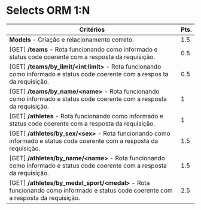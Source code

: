 # Selects ORM 1:N


| Critérios | Pts. |
|---|---|
| **Models** - Criação e relacionamento correto. | 1.5 |
| [GET] **/teams** - Rota funcionando como informado e status code coerente com a resposta da requisição. | 0.5 |
| [GET] **/teams/by_limit/\<int:limit>** - Rota funcionando como informado e status code coerente com a respos ta da requisição. | 0.5 |
| [GET] **/teams/by_name/\<name>** - Rota funcionando como informado e status code coerente com a resposta da requisição. | 1 |
| [GET] **/athletes** - Rota funcionando como informado e status code coerente com a resposta da requisição. | 1 |
| [GET] **/athletes/by_sex/\<sex>** - Rota funcionando como informado e status code coerente com a resposta da requisição. | 1.5 |
| [GET] **/athletes/by_name/\<name>** - Rota funcionando como informado e status code coerente com a resposta da requisição. | 1.5 |
| [GET] **/athletes/by_medal_sport/\<medal>** - Rota funcionando como informado e status code coerente com a resposta da requisição. | 2.5 |